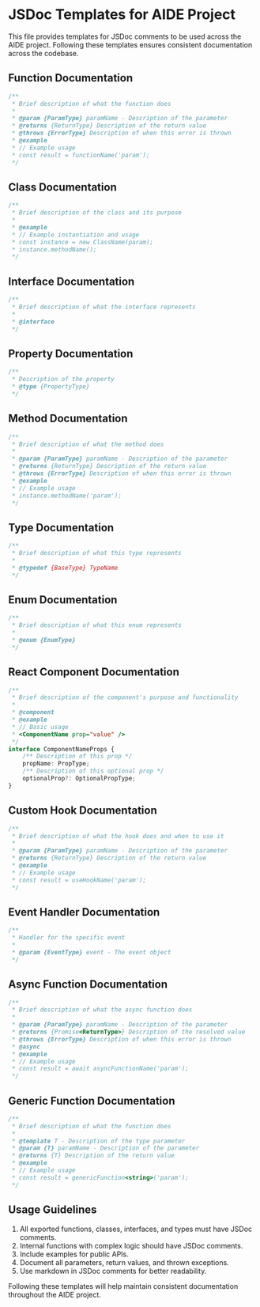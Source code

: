 # JSDoc Templates for AIDE Project

This file provides templates for JSDoc comments to be used across the AIDE project. Following these templates ensures consistent documentation across the codebase.

## Function Documentation

```typescript
/**
 * Brief description of what the function does
 *
 * @param {ParamType} paramName - Description of the parameter
 * @returns {ReturnType} Description of the return value
 * @throws {ErrorType} Description of when this error is thrown
 * @example
 * // Example usage
 * const result = functionName('param');
 */
```

## Class Documentation

```typescript
/**
 * Brief description of the class and its purpose
 *
 * @example
 * // Example instantiation and usage
 * const instance = new ClassName(param);
 * instance.methodName();
 */
```

## Interface Documentation

```typescript
/**
 * Brief description of what the interface represents
 *
 * @interface
 */
```

## Property Documentation

```typescript
/**
 * Description of the property
 * @type {PropertyType}
 */
```

## Method Documentation

```typescript
/**
 * Brief description of what the method does
 *
 * @param {ParamType} paramName - Description of the parameter
 * @returns {ReturnType} Description of the return value
 * @throws {ErrorType} Description of when this error is thrown
 * @example
 * // Example usage
 * instance.methodName('param');
 */
```

## Type Documentation

```typescript
/**
 * Brief description of what this type represents
 *
 * @typedef {BaseType} TypeName
 */
```

## Enum Documentation

```typescript
/**
 * Brief description of what this enum represents
 *
 * @enum {EnumType}
 */
```

## React Component Documentation

```typescript
/**
 * Brief description of the component's purpose and functionality
 *
 * @component
 * @example
 * // Basic usage
 * <ComponentName prop="value" />
 */
interface ComponentNameProps {
	/** Description of this prop */
	propName: PropType;
	/** Description of this optional prop */
	optionalProp?: OptionalPropType;
}
```

## Custom Hook Documentation

```typescript
/**
 * Brief description of what the hook does and when to use it
 *
 * @param {ParamType} paramName - Description of the parameter
 * @returns {ReturnType} Description of the return value
 * @example
 * // Example usage
 * const result = useHookName('param');
 */
```

## Event Handler Documentation

```typescript
/**
 * Handler for the specific event
 *
 * @param {EventType} event - The event object
 */
```

## Async Function Documentation

```typescript
/**
 * Brief description of what the async function does
 *
 * @param {ParamType} paramName - Description of the parameter
 * @returns {Promise<ReturnType>} Description of the resolved value
 * @throws {ErrorType} Description of when this error is thrown
 * @async
 * @example
 * // Example usage
 * const result = await asyncFunctionName('param');
 */
```

## Generic Function Documentation

```typescript
/**
 * Brief description of what the function does
 *
 * @template T - Description of the type parameter
 * @param {T} paramName - Description of the parameter
 * @returns {T} Description of the return value
 * @example
 * // Example usage
 * const result = genericFunction<string>('param');
 */
```

## Usage Guidelines

1. All exported functions, classes, interfaces, and types must have JSDoc comments.
2. Internal functions with complex logic should have JSDoc comments.
3. Include examples for public APIs.
4. Document all parameters, return values, and thrown exceptions.
5. Use markdown in JSDoc comments for better readability.

Following these templates will help maintain consistent documentation throughout the AIDE project.
